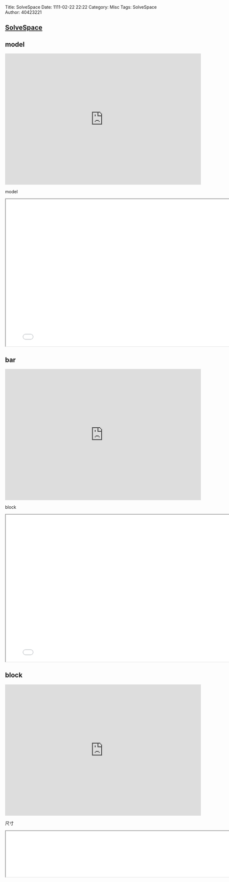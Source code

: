 Title: SolveSpace
Date: 1111-02-22 22:22
Category: Misc
Tags: SolveSpace
Author: 40423221

<h2><a href="http://solvespace.com/">SolveSpace</a></h2>

<h2>model</h2>
<iframe src="https://vimeo.com/199162935" width="640" height="428" frameborder="0" webkitallowfullscreen mozallowfullscreen allowfullscreen></iframe>
<p>model</p>
<iframe src="./../data/solvespace/model-ok.html" width="800" height="480"></iframe>
<h2> bar </h2>
<iframe src="https://vimeo.com/199160129" width="640" height="428" frameborder="0" webkitallowfullscreen mozallowfullscreen allowfullscreen></iframe>
<p>block</p>
<iframe src="./../data/solvespace/block.html" width="800" height="480"></iframe>
<h2> block </h2>
<iframe src="https://vimeo.com/199160007" width="640" height="428" frameborder="0" webkitallowfullscreen mozallowfullscreen allowfullscreen></iframe>
<p>尺寸</p>
<iframe src="./../data/solvespace/bar.html" width="800"
<p>路徑</p>
<img src="./../data/image/trace2.png" width="800" />

<h2>用SolveSpace把檔案存成html檔,並且更改成http設定,利用嵌入網頁的指令,把html檔案放進網誌裡面</h2>
<pre>&lt;iframe src="<u>檔案的相對位置</u>" width="800" height="600">&lt;/iframe></pre>
<iframe src="https://player.vimeo.com/video/194948275" width="640" height="347" frameborder="0" webkitallowfullscreen mozallowfullscreen allowfullscreen></iframe>